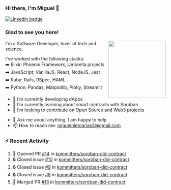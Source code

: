 ### Hi there, I'm Miguel 👋

<a href="https://linkedin.com/in/miguelnietoa/" target="_blank" rel="noopener noreferrer">
  <img src="https://img.shields.io/badge/-LinkedIn-0e76a8?style=flat-square&logo=Linkedin&logoColor=white" alt="Linkedin badge">
</a>
<!-- [![Website Badge](https://img.shields.io/badge/Website-3b5998?style=flat-square&logo=google-chrome&logoColor=white)](#notavailablenow#) 

<img src="https://i.imgur.com/tbrLrt5.gif" width=400 alt="Coding GIF" align="right"/>
-->


### Glad to see you here!
<a href="https://github.com/miguelnietoa"><img src="https://github-readme-stats-git-masterrstaa-rickstaa.vercel.app/api?username=miguelnietoa&show_icons=true&hide_border=true&count_private=true&include_all_commits=true&theme=tokyonight" height="180em" align="right"/></a>
I'm a Software Developer, lover of tech and science. 

I've worked with the following stacks:\
➡️ Elixir: Phoenix Framework, Umbrella projects\
➡️ JavaScript: VanillaJS, React, NodeJS, Jest\
➡️ Ruby: Rails, RSpec, HAML\
➡️ Python: Pandas, Matplotlib, Plotly, Streamlit

- 🔭 I’m currently developing dApps
- 🌱 I’m currently learning about smart contracts with Soroban
- 👯 I’m looking to contribute on Open Source and Web3 projects
<!-- 
- 😄 I just finished a Machine Learning course! 
- 🤔 I’m looking for help with ...
-->
- 💬 Ask me about anything, I am happy to help
- 📫 How to reach me: miguelnietoarias3@gmail.com


### ⚡ Recent Activity

<!--START_SECTION:activity-->
1. 💪 Opened PR [#14](https://github.com/kommitters/soroban-did-contract/pull/14) in [kommitters/soroban-did-contract](https://github.com/kommitters/soroban-did-contract)
2. 🔒 Closed issue [#10](https://github.com/kommitters/soroban-did-contract/issues/10) in [kommitters/soroban-did-contract](https://github.com/kommitters/soroban-did-contract)
3. 🔒 Closed issue [#9](https://github.com/kommitters/soroban-did-contract/issues/9) in [kommitters/soroban-did-contract](https://github.com/kommitters/soroban-did-contract)
4. 🔒 Closed issue [#8](https://github.com/kommitters/soroban-did-contract/issues/8) in [kommitters/soroban-did-contract](https://github.com/kommitters/soroban-did-contract)
5. 🎉 Merged PR [#13](https://github.com/kommitters/soroban-did-contract/pull/13) in [kommitters/soroban-did-contract](https://github.com/kommitters/soroban-did-contract)
<!--END_SECTION:activity-->
